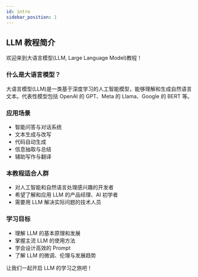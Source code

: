 ```yaml
---
id: intro
sidebar_position: 1
---
```


## LLM 教程简介

欢迎来到大语言模型(LLM, Large Language Model)教程！

### 什么是大语言模型？

大语言模型(LLM)是一类基于深度学习的人工智能模型，能够理解和生成自然语言文本。代表性模型包括 OpenAI 的 GPT、Meta 的 Llama、Google 的 BERT 等。

### 应用场景
- 智能问答与对话系统
- 文本生成与改写
- 代码自动生成
- 信息抽取与总结
- 辅助写作与翻译

### 本教程适合人群
- 对人工智能和自然语言处理感兴趣的开发者
- 希望了解和应用 LLM 的产品经理、AI 初学者
- 需要用 LLM 解决实际问题的技术人员

### 学习目标
- 理解 LLM 的基本原理和发展
- 掌握主流 LLM 的使用方法
- 学会设计高效的 Prompt
- 了解 LLM 的微调、伦理与发展趋势

让我们一起开启 LLM 的学习之旅吧！

